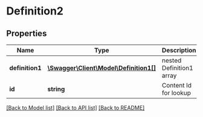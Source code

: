 # Definition2

## Properties
Name | Type | Description | Notes
------------ | ------------- | ------------- | -------------
**definition1** | [**\Swagger\Client\Model\Definition1[]**](Definition1.md) | nested Definition1 array | [optional] 
**id** | **string** | Content Id for lookup | [optional] 

[[Back to Model list]](../README.md#documentation-for-models) [[Back to API list]](../README.md#documentation-for-api-endpoints) [[Back to README]](../README.md)


